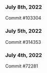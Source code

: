### July 8th, 2022

Commit #103304

### July 5th, 2022

Commit #314353


### July 4th, 2022

Commit #72281
